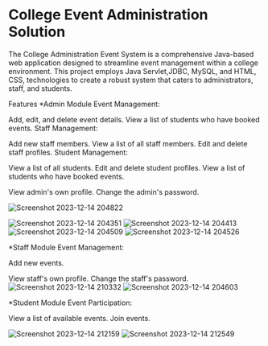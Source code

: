 # College Event Administration Solution
The College Administration Event System is a comprehensive Java-based web application designed to streamline event management within a college environment. This project employs Java Servlet,JDBC, MySQL, and HTML, CSS, technologies to create a robust system that caters to administrators, staff, and students.

Features
*Admin Module
Event Management:

Add, edit, and delete event details.
View a list of students who have booked events.
Staff Management:

Add new staff members.
View a list of all staff members.
Edit and delete staff profiles.
Student Management:

View a list of all students.
Edit and delete student profiles.
View a list of students who have booked events.


View admin's own profile.
Change the admin's password.

![Screenshot 2023-12-14 204822](https://github.com/kanaklata-Lakkawar/College-Event-Administration-System/assets/114863229/8741440d-97f6-4dc2-9484-42708c1d62d2)

![Screenshot 2023-12-14 204351](https://github.com/kanaklata-Lakkawar/College-Event-Administration-System/assets/114863229/0fb8dded-1f5f-4782-b6dc-c42c210ebfe7)
![Screenshot 2023-12-14 204413](https://github.com/kanaklata-Lakkawar/College-Event-Administration-System/assets/114863229/01b56505-63ed-4e20-8251-18ac63eb61c0)
![Screenshot 2023-12-14 204509](https://github.com/kanaklata-Lakkawar/College-Event-Administration-System/assets/114863229/5cf404c0-60dd-4965-a624-ebcd2ccff6c9)
![Screenshot 2023-12-14 204526](https://github.com/kanaklata-Lakkawar/College-Event-Administration-System/assets/114863229/ad11c577-cbbb-4c84-92d5-6e5b707ffa45)

*Staff Module
Event Management:

Add new events.


View staff's own profile.
Change the staff's password.
![Screenshot 2023-12-14 210332](https://github.com/kanaklata-Lakkawar/College-Event-Administration-System/assets/114863229/4174da64-d231-4a0c-ab7b-f557ad11a042)
![Screenshot 2023-12-14 204603](https://github.com/kanaklata-Lakkawar/College-Event-Administration-System/assets/114863229/52809e05-6e09-4c63-a034-5f91b16b3969)


*Student Module
Event Participation:

View a list of available events.
Join events.

![Screenshot 2023-12-14 212159](https://github.com/kanaklata-Lakkawar/College-Event-Administration-System/assets/114863229/a1c8bb8a-c9e9-44ae-be4e-d256eb0202c5)
![Screenshot 2023-12-14 212549](https://github.com/kanaklata-Lakkawar/College-Event-Administration-System/assets/114863229/03f244da-ca14-4fed-917f-7132d59fef0a)


